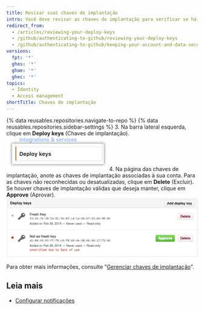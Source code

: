 ```yaml
---
title: Revisar suas chaves de implantação
intro: Você deve revisar as chaves de implantação para verificar se há chaves não autorizadas (ou potencialmente comprometidas). Você também pode aprovar as chaves de implantação que são válidas.
redirect_from:
  - /articles/reviewing-your-deploy-keys
  - /github/authenticating-to-github/reviewing-your-deploy-keys
  - /github/authenticating-to-github/keeping-your-account-and-data-secure/reviewing-your-deploy-keys
versions:
  fpt: '*'
  ghes: '*'
  ghae: '*'
  ghec: '*'
topics:
  - Identity
  - Access management
shortTitle: Chaves de implantação
---
```


{% data reusables.repositories.navigate-to-repo %}
{% data reusables.repositories.sidebar-settings %}
3. Na barra lateral esquerda, clique em **Deploy keys** (Chaves de implantação). ![Configuração das chaves de implantação](/assets/images/help/settings/settings-sidebar-deploy-keys.png)
4. Na página das chaves de implantação, anote as chaves de implantação associadas à sua conta. Para as chaves não reconhecidas ou desatualizadas, clique em **Delete** (Excluir). Se houver chaves de implantação válidas que deseja manter, clique em **Approve** (Aprovar). ![Lista de chaves de implantação](/assets/images/help/settings/settings-deploy-key-review.png)

Para obter mais informações, consulte "[Gerenciar chaves de implantação](/guides/managing-deploy-keys)".

## Leia mais
- [Configurar notificações](/account-and-profile/managing-subscriptions-and-notifications-on-github/setting-up-notifications/configuring-notifications#organization-alerts-notification-options)
